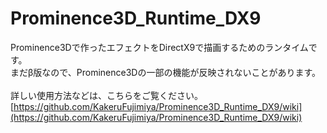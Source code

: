 # Prominence3D_Runtime_DX9
Prominence3Dで作ったエフェクトをDirectX9で描画するためのランタイムです。<br>
まだβ版なので、Prominence3Dの一部の機能が反映されないことがあります。<br>
<br>
詳しい使用方法などは、こちらをご覧ください。<br>
[https://github.com/KakeruFujimiya/Prominence3D_Runtime_DX9/wiki](https://github.com/KakeruFujimiya/Prominence3D_Runtime_DX9/wiki)
